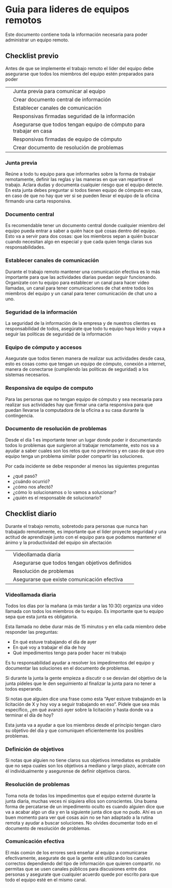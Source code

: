 <!----- Conversion time: 0.779 seconds.


Using this Markdown file:

1. Cut and paste this output into your source file.
2. See the notes and action items below regarding this conversion run.
3. Check the rendered output (headings, lists, code blocks, tables) for proper
   formatting and use a linkchecker before you publish this page.

Conversion notes:

* Docs to Markdown version 1.0β19
* Fri Mar 13 2020 17:22:55 GMT-0700 (PDT)
* Source doc: Guia para lideres de equipos remotos
----->



# Guia para lideres de equipos remotos

Este documento contiene toda la información necesaria para poder administrar un equipo remoto.


## Checklist previo

Antes de que se implemente el trabajo remoto el líder del equipo debe asegurarse que todos los miembros del equipo estén preparados para poder 


<table>
  <tr>
   <td>
   </td>
   <td>Junta previa para comunicar al equipo
   </td>
  </tr>
  <tr>
   <td>
   </td>
   <td>Crear documento central de información
   </td>
  </tr>
  <tr>
   <td>
   </td>
   <td>Establecer canales de comunicación
   </td>
  </tr>
  <tr>
   <td>
   </td>
   <td>Responsivas firmadas seguridad de la información
   </td>
  </tr>
  <tr>
   <td>
   </td>
   <td>Asegurarse que todos tengan equipo de cómputo para trabajar en casa
   </td>
  </tr>
  <tr>
   <td>
   </td>
   <td>Responsivas firmadas de equipo de cómputo
   </td>
  </tr>
  <tr>
   <td>
   </td>
   <td>Crear documento de resolución de problemas
   </td>
  </tr>
</table>



### Junta previa

Reúne a todo tu equipo para que informarles sobre la forma de trabajar remotamente, definir las reglas y las maneras en que van repartirse el trabajo. Aclara dudas y documenta cualquier riesgo que el equipo detecte.  En esta junta debes preguntar si todos tienen equipo de cómputo en casa, en caso de que no hay que ver si se pueden llevar el equipo de la oficina firmando una carta responsiva.


### Documento central

Es recomendable tener un documento central donde cualquier miembro del equipo pueda entrar a saber a quién hace qué cosas dentro del equipo. Esto va a servir para dos cosas: que los miembros sepan a quién buscar cuando necesitan algo en especial y que cada quien tenga claras sus responsabilidades.


### Establecer canales de comunicación

Durante el trabajo remoto mantener una comunicación efectiva es lo más importante para que las actividades diarias puedan seguir funcionando. Organízate con tu equipo para establecer un canal para hacer video llamadas, un canal para tener comunicaciones de chat entre todos los miembros del equipo y un canal para tener comunicación de chat uno a uno.


### Seguridad de la información

La seguridad de la información de la empresa y de nuestros clientes es responsabilidad de todos, asegúrate que todo tu equipo haya leído y vaya a seguir las políticas de seguridad de la información 


### Equipo de cómputo y accesos

Asegurate que todos tienen manera de realizar sus actividades desde casa, esto es cosas como que tengan un equipo de cómputo, conexión a internet, manera de conectarse (cumpliendo las políticas de seguridad) a los sistemas necesarios.


### Responsiva de equipo de computo

Para las personas que no tengan equipo de cómputo y sea necesaria para realizar sus actividades hay que firmar una carta responsiva para que puedan llevarse la computadora de la oficina a su casa durante la contingencia.


### Documento de resolución de problemas

Desde el día 1 es importante tener un lugar donde poder ir documentando todos lo problemas que surgieron al trabajar remotamente, esto nos va a ayudar a saber cuales son los retos que no previmos y en caso de que otro equipo tenga un problema similar poder compartir las soluciones.

Por cada incidente se debe responder al menos las siguientes preguntas



*   ¿qué pasó?
*   ¿cuándo ocurrió?
*   ¿cómo nos afectó?
*   ¿cómo lo solucionamos o lo vamos a solucionar?
*   ¿quién es el responsable de solucionarlo?


## 


## Checklist diario

Durante el trabajo remoto, sobretodo para personas que nunca han trabajado remotamente, es importante que el líder proyecte seguridad y una actitud de aprendizaje junto con el equipo para que podamos mantener el ánimo y la productividad del equipo sin afectación


<table>
  <tr>
   <td>
   </td>
   <td>Videollamada diaria
   </td>
  </tr>
  <tr>
   <td>
   </td>
   <td>Asegurarse que todos tengan objetivos definidos
   </td>
  </tr>
  <tr>
   <td>
   </td>
   <td>Resolución de problemas
   </td>
  </tr>
  <tr>
   <td>
   </td>
   <td>Asegurarse que existe comunicación efectiva
   </td>
  </tr>
</table>



### Videollamada diaria

Todos los días por la mañana (a más tardar a las 10:30) organiza una video llamada con todos los miembros de tu equipo. Es importante que tu equipo sepa que esta junta es obligatoria.

Esta llamada no debe durar más de 15 minutos y en ella  cada miembro debe responder las preguntas:



*   En qué estuve trabajando el día de ayer
*   En qué voy a trabajar el día de hoy
*   Qué impedimentos tengo para poder hacer mi trabajo

Es tu responsabilidad ayudar a resolver los impedimentos del equipo y documentar las soluciones en el documento de problemas.

Si durante la junta la gente empieza a discutir o se desvían del objetivo de la junta pídeles que le den seguimiento al finalizar la junta para no tener a todos esperando.

Si notas que alguien dice una frase como esta “Ayer estuve trabajando en la licitación de X y hoy voy a seguir trabajando en eso”. Pídele que sea más específico, ¿en qué avanzó ayer sobre la licitación y hasta donde va a terminar el día de hoy?

Esta junta va a ayudar a que los miembros desde el principio tengan claro su objetivo del día y que comuniquen eficientemente los posibles problemas.


### Definición de objetivos

Si notas que alguien no tiene claros sus objetivos inmediatos es probable que no sepa cuales son los objetivos a mediano y largo plazo, acércate con él individualmente y asegurense de definir objetivos claros.


### Resolución de problemas

Toma nota de todas los impedimentos que el equipo externé durante la junta diaria, muchas veces ni siquiera ellos son conscientes. Una buena forma de percatarse de un impedimento oculto es cuando alguien dice que va a acabar algo un día y en la siguiente junta dice que no pudo. Ahí es un buen momento para ver qué cosas aún no se han adaptado a la rutina remota y ayudar a buscar soluciones. No olvides documentar todo en el documento de resolución de problemas.


### Comunicación efectiva

El más común de los errores será enseñar al equipo a comunicarse efectivamente, asegurate de que la gente esté utilizando los canales correctos dependiendo del tipo de información que quieren compartir. no permitas que se usen canales públicos para discusiones entre dos personas y asegurate que cualquier acuerdo quede por escrito para que todo el equipo esté en el mismo canal.


<!-- Docs to Markdown version 1.0β19 -->
